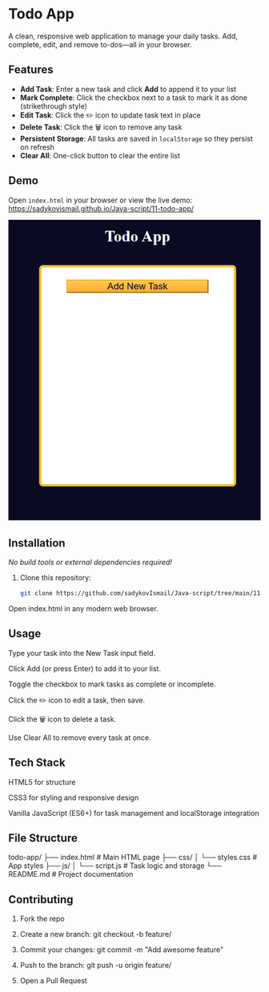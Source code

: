 # Todo App

A clean, responsive web application to manage your daily tasks. Add, complete, edit, and remove to-dos—all in your browser.

## Features

- **Add Task**: Enter a new task and click **Add** to append it to your list  
- **Mark Complete**: Click the checkbox next to a task to mark it as done (strikethrough style)  
- **Edit Task**: Click the ✏️ icon to update task text in place  
- **Delete Task**: Click the 🗑️ icon to remove any task  
- **Persistent Storage**: All tasks are saved in `localStorage` so they persist on refresh  
- **Clear All**: One-click button to clear the entire list  

## Demo

Open `index.html` in your browser or view the live demo:  
<https://sadykovismail.github.io/Java-script/11-todo-app/>

![Screenshot of the Todo App](./screenshot.png)

## Installation

_No build tools or external dependencies required!_

1. Clone this repository:  
   ```bash
   git clone https://github.com/sadykovIsmail/Java-script/tree/main/11-todo-app
Open index.html in any modern web browser.

## Usage
Type your task into the New Task input field.

Click Add (or press Enter) to add it to your list.

Toggle the checkbox to mark tasks as complete or incomplete.

Click the ✏️ icon to edit a task, then save.

Click the 🗑️ icon to delete a task.

Use Clear All to remove every task at once.

## Tech Stack
HTML5 for structure

CSS3 for styling and responsive design

Vanilla JavaScript (ES6+) for task management and localStorage integration

## File Structure

todo-app/
├── index.html           # Main HTML page
├── css/
│   └── styles.css       # App styles
├── js/
│   └── script.js           # Task logic and storage
└── README.md            # Project documentation

## Contributing
1) Fork the repo

2) Create a new branch:
git checkout -b feature/<your-branch-name>

3) Commit your changes:
git commit -m "Add awesome feature"

4) Push to the branch:
git push -u origin feature/<your-branch-name>

5) Open a Pull Request